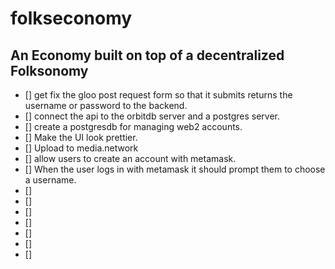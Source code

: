 # folkseconomy
## An Economy built on top of a decentralized Folksonomy
- [] get fix the gloo post request form so that it submits returns the username or password to the backend.
- [] connect the api to the orbitdb server and a postgres server.
- [] create a postgresdb for managing web2 accounts.
- [] Make the UI look prettier.
- [] Upload to media.network
- [] allow users to create an account with metamask.
-   [] When the user logs in with metamask it should prompt them to choose a username.
-   [] 
-   [] 
-   [] 
-   [] 
-   [] 
-   [] 
-   [] 